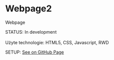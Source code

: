 # Webpage2
Webpage



STATUS: In development
<br><br>
Użyte technologie: HTML5, CSS, Javascript, RWD
<br>

SETUP:
[See on GitHub Page](https://rafu7s.github.io/Webpage2/)
